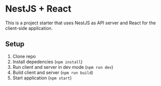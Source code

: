 # NestJS + React

This is a project starter that uses NestJS as API server and React for the client-side application.

## Setup

1. Clone repo
1. Install depedencies (`npm install`)
1. Run client and server in dev mode (`npm run dev`)
1. Build client and server (`npm run build`)
1. Start application (`npm start`)
